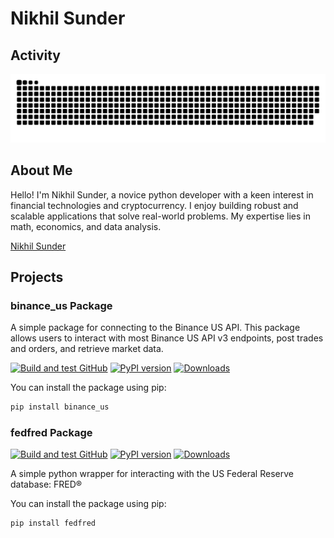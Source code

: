 # Nikhil Sunder

## Activity
<!-- dark snake -->
![nikhilxsunder's github activity graph](https://raw.githubusercontent.com/nikhilxsunder/nikhilxsunder/output/github-contribution-grid-snake-dark.svg)


## About Me

Hello! I'm Nikhil Sunder, a novice python developer with a keen interest in financial technologies and cryptocurrency. I enjoy building robust and scalable applications that solve real-world problems. My expertise lies in math, economics, and data analysis.

<div class="badge-base LI-profile-badge" data-locale="en_US" data-size="medium" data-theme="dark" data-type="VERTICAL" data-vanity="nikhil-sunder" data-version="v1"><a class="badge-base__link LI-simple-link" href="https://www.linkedin.com/in/nikhil-sunder?trk=profile-badge">Nikhil Sunder</a></div>

## Projects

### binance_us Package

A simple package for connecting to the Binance US API. This package allows users to interact with most Binance US API v3 endpoints, post trades and orders, and retrieve market data.

[![Build and test GitHub](https://github.com/nikhilxsunder/binance_us/actions/workflows/main.yml/badge.svg)](https://github.com/nikhilxsunder/binance_us/actions)
[![PyPI version](https://img.shields.io/pypi/v/binance_us.svg)](https://pypi.org/project/binance_us/)
[![Downloads](https://img.shields.io/pypi/dm/binance_us.svg)](https://pypi.org/project/binance_us/)

You can install the package using pip:

```sh
pip install binance_us
```

### fedfred Package

[![Build and test GitHub](https://github.com/nikhilxsunder/fedfred/actions/workflows/main.yml/badge.svg)](https://github.com/nikhilxsunder/fedfred/actions)
[![PyPI version](https://img.shields.io/pypi/v/fedfred.svg)](https://pypi.org/project/fedfred/)
[![Downloads](https://img.shields.io/pypi/dm/fedfred.svg)](https://pypi.org/project/fedfred/)

A simple python wrapper for interacting with the US Federal Reserve database: FRED®



You can install the package using pip:

```sh
pip install fedfred
```


